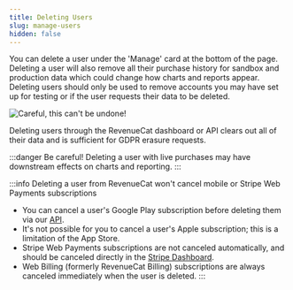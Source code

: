```yaml
---
title: Deleting Users
slug: manage-users
hidden: false
---
```


You can delete a user under the 'Manage' card at the bottom of the page. Deleting a user will also remove all their purchase history for sandbox and production data which could change how charts and reports appear. Deleting users should only be used to remove accounts you may have set up for testing or if the user requests their data to be deleted.

![Careful, this can't be undone!](/images/b42278c-app.revenuecat.com_customers_aec1bada_15343510_2_9f9dfb6021b4afcf7d50c3fe40f8a0ea.png)

Deleting users through the RevenueCat dashboard or API clears out all of their data and is sufficient for GDPR erasure requests.

:::danger Be careful!
Deleting a user with live purchases may have downstream effects on charts and reporting.
:::

:::info Deleting a user from RevenueCat won't cancel mobile or Stripe Web Payments subscriptions

- You can cancel a user's Google Play subscription before deleting them via our [API](https://docs.revenuecat.com/reference#revoke-a-google-subscription).
- It's not possible for you to cancel a user's Apple subscription; this is a limitation of the App Store.
- Stripe Web Payments subscriptions are not canceled automatically, and should be canceled directly in the [Stripe Dashboard](https://support.stripe.com/questions/how-to-pause-payment-collection-or-cancel-subscriptions).
- Web Billing (formerly RevenueCat Billing) subscriptions are always canceled immediately when the user is deleted.
  :::

